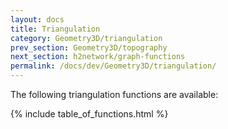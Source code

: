 ```yaml
---
layout: docs
title: Triangulation
category: Geometry3D/triangulation
prev_section: Geometry3D/topography
next_section: h2network/graph-functions
permalink: /docs/dev/Geometry3D/triangulation/
---
```


The following triangulation functions are available:

{% include table_of_functions.html %}
